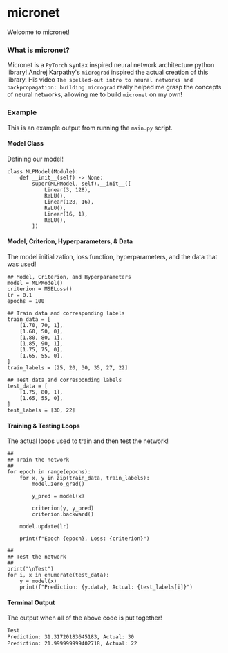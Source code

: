 # micronet
Welcome to micronet!

### What is micronet?
Micronet is a `PyTorch` syntax inspired neural network architecture python library! 
Andrej Karpathy's `micrograd` inspired the actual creation of this library. His video
`The spelled-out intro to neural networks and backpropagation: building micrograd` really
helped me grasp the concepts of neural networks, allowing me to build `micronet` on my own!

### Example
This is an example output from running the `main.py` script.

#### Model Class
Defining our model!

```python3
class MLPModel(Module):
    def __init__(self) -> None:
        super(MLPModel, self).__init__([
            Linear(3, 128),
            ReLU(),
            Linear(128, 16),
            ReLU(),
            Linear(16, 1),
            ReLU(),
        ])
```

#### Model, Criterion, Hyperparameters, & Data
The model initialization, loss function, hyperparameters, and the data that was used!

```python3
## Model, Criterion, and Hyperparameters
model = MLPModel()
criterion = MSELoss()
lr = 0.1
epochs = 100

## Train data and corresponding labels
train_data = [
    [1.70, 70, 1],
    [1.60, 50, 0],
    [1.80, 80, 1],
    [1.85, 90, 1],
    [1.75, 75, 0],
    [1.65, 55, 0],
]
train_labels = [25, 20, 30, 35, 27, 22]

## Test data and corresponding labels
test_data = [
    [1.75, 80, 1],
    [1.65, 55, 0],
]
test_labels = [30, 22]
```

#### Training & Testing Loops
The actual loops used to train and then test the network!

```python3
##
## Train the network
##
for epoch in range(epochs):
    for x, y in zip(train_data, train_labels):
        model.zero_grad()

        y_pred = model(x)

        criterion(y, y_pred)
        criterion.backward()

    model.update(lr)

    print(f"Epoch {epoch}, Loss: {criterion}")

##
## Test the network
##
print("\nTest")
for i, x in enumerate(test_data):
    y = model(x)
    print(f"Prediction: {y.data}, Actual: {test_labels[i]}")
```

#### Terminal Output
The output when all of the above code is put together!

```bash
Test
Prediction: 31.31720183645183, Actual: 30
Prediction: 21.999999999402718, Actual: 22
```